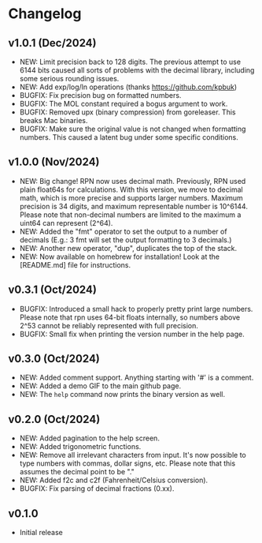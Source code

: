 # Changelog

## v1.0.1 (Dec/2024)

- NEW: Limit precision back to 128 digits. The previous attempt to use 6144
  bits caused all sorts of problems with the decimal library, including some
  serious rounding issues.
- NEW: Add exp/log/ln operations (thanks https://github.com/kpbuk)
- BUGFIX: Fix precision bug on formatted numbers.
- BUGFIX: The MOL constant required a bogus argument to work.
- BUGFIX: Removed upx (binary compression) from goreleaser. This breaks Mac
  binaries.
- BUGFIX: Make sure the original value is not changed when formatting numbers.
  This caused a latent bug under some specific conditions.

## v1.0.0 (Nov/2024)

- NEW: Big change! RPN now uses decimal math. Previously, RPN used plain
  float64s for calculations. With this version, we move to decimal math, which
  is more precise and supports larger numbers. Maximum precision is 34 digits,
  and maximum representable number is 10^6144. Please note that non-decimal
  numbers are limited to the maximum a uint64 can represent (2^64).
- NEW: Added the "fmt" operator to set the output to a number of decimals
  (E.g.: 3 fmt will set the output formatting to 3 decimals.)
- NEW: Another new operator, "dup", duplicates the top of the stack.
- NEW: Now available on homebrew for installation! Look at the [README.md] file
  for instructions.

## v0.3.1 (Oct/2024)

- BUGFIX: Introduced a small hack to properly pretty print large numbers.
  Please note that rpn uses 64-bit floats internally, so numbers above 2^53
  cannot be reliably represented with full precision.
- BUGFIX: Small fix when printing the version number in the help page.

## v0.3.0 (Oct/2024)

- NEW: Added comment support. Anything starting with '#' is a comment.
- NEW: Added a demo GIF to the main github page.
- NEW: The `help` command now prints the binary version as well.

## v0.2.0 (Oct/2024)

- NEW: Added pagination to the help screen.
- NEW: Added trigonometric functions.
- NEW: Remove all irrelevant characters from input. It's now possible to type numbers with
  commas, dollar signs, etc. Please note that this assumes the decimal point to be "."
- NEW: Added f2c and c2f (Fahrenheit/Celsius conversion).
- BUGFIX: Fix parsing of decimal fractions (0.xx).

## v0.1.0

- Initial release
